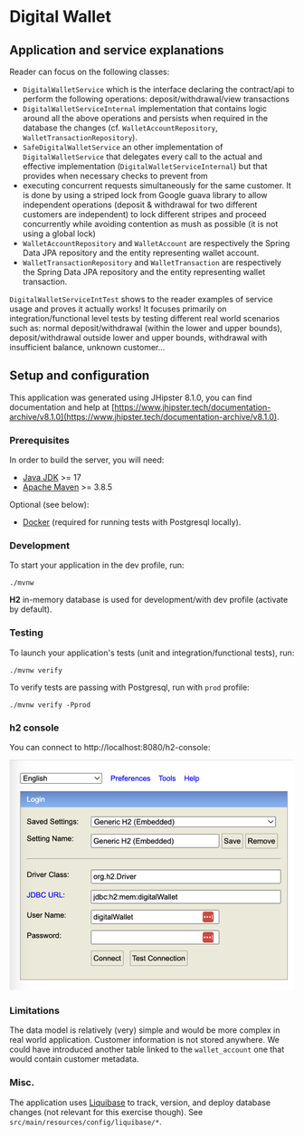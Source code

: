 # Digital Wallet

## Application and service explanations

Reader can focus on the following classes:

- `DigitalWalletService` which is the interface declaring the contract/api to perform the following
  operations: deposit/withdrawal/view transactions
- `DigitalWalletServiceInternal` implementation that contains logic around all the above operations
  and persists when required in the database the changes (cf. `WalletAccountRepository`, `WalletTransactionRepository`).
- `SafeDigitalWalletService` an other implementation of `DigitalWalletService` that delegates every call to the actual
  and effective implementation (`DigitalWalletServiceInternal`) but that provides when necessary checks to prevent from
- executing concurrent requests simultaneously for the same customer. It is done by using a striped lock from Google
  guava library to allow independent operations (deposit & withdrawal for two different customers are independent) to
  lock different stripes and proceed concurrently while avoiding contention as mush as possible (it is not using a global lock)
- `WalletAccountRepository` and `WalletAccount` are respectively the Spring Data JPA repository and the entity representing
  wallet account.
- `WalletTransactionRepository` and `WalletTransaction` are respectively the Spring Data JPA repository and the entity representing
  wallet transaction.

`DigitalWalletServiceIntTest` shows to the reader examples of service usage and proves it actually works! It focuses
primarily on integration/functional level tests by testing different real world scenarios such as: normal deposit/withdrawal
(within the lower and upper bounds), deposit/withdrawal outside lower and upper bounds, withdrawal with insufficient balance,
unknown customer...

## Setup and configuration

This application was generated using JHipster 8.1.0, you can find documentation and help at [https://www.jhipster.tech/documentation-archive/v8.1.0](https://www.jhipster.tech/documentation-archive/v8.1.0).

### Prerequisites

In order to build the server, you will need:

- [Java JDK](https://www.oracle.com/java/) >= 17
- [Apache Maven](https://maven.apache.org/) >= 3.8.5

Optional (see below):

- [Docker](https://www.docker.com/) (required for running tests with Postgresql locally).

### Development

To start your application in the dev profile, run:

```
./mvnw
```

**H2** in-memory database is used for development/with dev profile (activate by default).

### Testing

To launch your application's tests (unit and integration/functional tests), run:

```
./mvnw verify
```

To verify tests are passing with Postgresql, run with `prod` profile:

```
./mvnw verify -Pprod
```

### h2 console

You can connect to http://localhost:8080/h2-console:

![h2 console](h2.png)

### Limitations

The data model is relatively (very) simple and would be more complex in real world application. Customer information is
not stored anywhere. We could have introduced another table linked to the `wallet_account` one that would contain customer
metadata.

### Misc.

The application uses [Liquibase](https://www.liquibase.org/) to track, version, and deploy database changes (not relevant for this exercise though).
See `src/main/resources/config/liquibase/*`.
